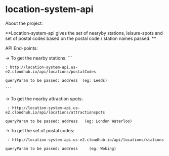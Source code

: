 # location-system-api


About the project:


**Location-system-api gives the set of nearyby stations, leisure-spots and set of postal codes based on the postal code / station names passed. **


API End-points:


-> To get the nearby stations:
     ```

    : http://location-system-api.us-e2.cloudhub.io/api/locations/postalCodes
    
    queryParam to be passed: address  (eg: Leeds)
    
    ```
-> To get the nearby attraction spots:

     : http://location-system-api.us-e2.cloudhub.io/api/locations/attractionspots
     
    queryParam to be passed: address   (eg: London Waterloo)
    
-> To get the set of postal codes:

     : http://location-system-api.us-e2.cloudhub.io/api/locations/stations
     
    queryParam to be passed: address     (eg: Woking)
